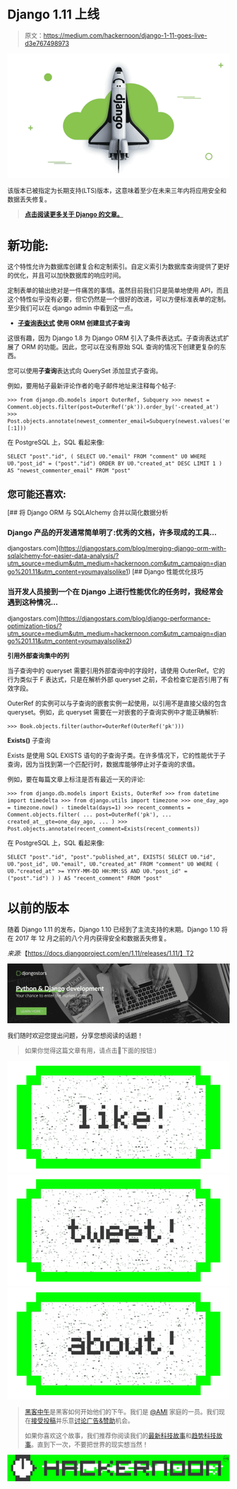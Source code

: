 # Django 1.11 上线

> 原文：<https://medium.com/hackernoon/django-1-11-goes-live-d3e767498973>

![](img/4f0dabf112c702f46f7692a4c4c6caa4.png)

该版本已被指定为长期支持(LTS)版本，这意味着至少在未来三年内将应用安全和数据丢失修复。

> [**点击阅读更多关于 Django 的文章。**](https://djangostars.com/blog/?utm_source=medium&utm_medium=hackernoon.com&utm_campaign=django%201.11&utm_content=click%20here)

# 新功能:

这个特性允许为数据库创建复合和定制索引。自定义索引为数据库查询提供了更好的优化，并且可以加快数据库的响应时间。

定制表单的输出绝对是一件痛苦的事情。虽然目前我们只是简单地使用 API，而且这个特性似乎没有必要，但它仍然是一个很好的改进，可以方便标准表单的定制。至少我们可以在 django admin 中看到这一点。

*   [**子查询表达式**](https://docs.djangoproject.com/en/1.11/releases/1.11/#subquery-expressions) **使用 ORM 创建显式子查询**

这很有趣，因为 Django 1.8 为 Django ORM 引入了条件表达式。子查询表达式扩展了 ORM 的功能。因此，您可以在没有原始 SQL 查询的情况下创建更复杂的东西。

您可以使用**子查询**表达式向 QuerySet 添加显式子查询。

例如，要用帖子最新评论作者的电子邮件地址来注释每个帖子:

```
>>> from django.db.models import OuterRef, Subquery >>> newest = Comment.objects.filter(post=OuterRef('pk')).order_by('-created_at') >>> Post.objects.annotate(newest_commenter_email=Subquery(newest.values('email')[:1]))
```

在 PostgreSQL 上，SQL 看起来像:

```
SELECT "post"."id", ( SELECT U0."email" FROM "comment" U0 WHERE U0."post_id" = ("post"."id") ORDER BY U0."created_at" DESC LIMIT 1 ) AS "newest_commenter_email" FROM "post"
```

## **您可能还喜欢:**

[](https://djangostars.com/blog/merging-django-orm-with-sqlalchemy-for-easier-data-analysis/?utm_source=medium&utm_medium=hackernoon.com&utm_campaign=django%201.11&utm_content=youmayalsolike1) [## 将 Django ORM 与 SQLAlchemy 合并以简化数据分析

### Django 产品的开发通常简单明了:优秀的文档，许多现成的工具…

djangostars.com](https://djangostars.com/blog/merging-django-orm-with-sqlalchemy-for-easier-data-analysis/?utm_source=medium&utm_medium=hackernoon.com&utm_campaign=django%201.11&utm_content=youmayalsolike1) [](https://djangostars.com/blog/django-performance-optimization-tips/?utm_source=medium&utm_medium=hackernoon.com&utm_campaign=django%201.11&utm_content=youmayalsolike2) [## Django 性能优化技巧

### 当开发人员接到一个在 Django 上进行性能优化的任务时，我经常会遇到这种情况…

djangostars.com](https://djangostars.com/blog/django-performance-optimization-tips/?utm_source=medium&utm_medium=hackernoon.com&utm_campaign=django%201.11&utm_content=youmayalsolike2) 

**引用外部查询集中的列**

当子查询中的 queryset 需要引用外部查询中的字段时，请使用 OuterRef。它的行为类似于 F 表达式，只是在解析外部 queryset 之前，不会检查它是否引用了有效字段。

OuterRef 的实例可以与子查询的嵌套实例一起使用，以引用不是直接父级的包含 queryset。例如，此 queryset 需要在一对嵌套的子查询实例中才能正确解析:

```
>>> Book.objects.filter(author=OuterRef(OuterRef('pk')))
```

**Exists()** 子查询

Exists 是使用 SQL EXISTS 语句的子查询子类。在许多情况下，它的性能优于子查询，因为当找到第一个匹配行时，数据库能够停止对子查询的求值。

例如，要在每篇文章上标注是否有最近一天的评论:

```
>>> from django.db.models import Exists, OuterRef >>> from datetime import timedelta >>> from django.utils import timezone >>> one_day_ago = timezone.now() - timedelta(days=1) >>> recent_comments = Comment.objects.filter( ... post=OuterRef('pk'), ... created_at__gte=one_day_ago, ... ) >>> Post.objects.annotate(recent_comment=Exists(recent_comments))
```

在 PostgreSQL 上，SQL 看起来像:

```
SELECT "post"."id", "post"."published_at", EXISTS( SELECT U0."id", U0."post_id", U0."email", U0."created_at" FROM "comment" U0 WHERE ( U0."created_at" >= YYYY-MM-DD HH:MM:SS AND U0."post_id" = ("post"."id") ) ) AS "recent_comment" FROM "post"
```

# 以前的版本

随着 Django 1.11 的发布，Django 1.10 已经到了主流支持的末期。Django 1.10 将在 2017 年 12 月之前的八个月内获得安全和数据丢失修复。

*来源:*【https://docs.djangoproject.com/en/1.11/releases/1.11/】T2

[![](img/45a1ce60def7b50ffe2311c7a897d600.png)](https://djangostars.com/services/python-django-development/?utm_source=medium&utm_medium=hackernoon.com&utm_campaign=django%201.11&utm_content=banner_end)

我们随时欢迎您提出问题，分享您想阅读的话题！

> 如果你觉得这篇文章有用，请点击👏下面的按钮:)

[![](img/50ef4044ecd4e250b5d50f368b775d38.png)](http://bit.ly/HackernoonFB)[![](img/979d9a46439d5aebbdcdca574e21dc81.png)](https://goo.gl/k7XYbx)[![](img/2930ba6bd2c12218fdbbf7e02c8746ff.png)](https://goo.gl/4ofytp)

> [黑客中午](http://bit.ly/Hackernoon)是黑客如何开始他们的下午。我们是 [@AMI](http://bit.ly/atAMIatAMI) 家庭的一员。我们现在[接受投稿](http://bit.ly/hackernoonsubmission)并乐意[讨论广告&赞助](mailto:partners@amipublications.com)机会。
> 
> 如果你喜欢这个故事，我们推荐你阅读我们的[最新科技故事](http://bit.ly/hackernoonlatestt)和[趋势科技故事](https://hackernoon.com/trending)。直到下一次，不要把世界的现实想当然！

![](img/be0ca55ba73a573dce11effb2ee80d56.png)